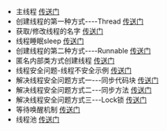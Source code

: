 - 主线程 [传送门](./src/demo01)
- 创建线程的第一种方式----Thread [传送门](./src/demo02)
- 获取/修改线程的名字 [传送门](./src/demo03)
- 线程睡眠sleep [传送门](./src/demo04)
- 创建线程的第二种方式----Runnable [传送门](./src/demo05)
- 匿名内部类方式创建线程 [传送门](./src/demo06)
- 线程安全问题-线程不安全示例 [传送门](./src/demo07)
- 解决线程安全问题方式一---同步代码块 [传送门](./src/dmeo08)
- 解决线程安全问题方式二---同步方法 [传送门](./src/dmeo09)
- 解决线程安全问题方式三---Lock锁 [传送门](./src/dmeo10)
- 等待唤醒机制 [传送门](./src/demo11)
- 线程池 [传送门](./src/demo12)

